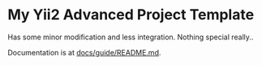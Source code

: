 My Yii2 Advanced Project Template
===============================

Has some minor modification and less integration. Nothing special really..

Documentation is at [docs/guide/README.md](docs/guide/README.md).
